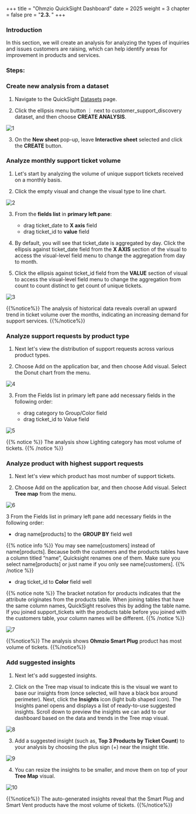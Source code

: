 +++
title = "Ohmzio QuickSight Dashboard"
date = 2025
weight = 3
chapter = false
pre = "<b>2.3. </b>"
+++

### Introduction

In this section, we will create an analysis for analyzing the types of inquiries and issues customers are raising, which can help identify areas for improvement in products and services.

### Steps:

### Create new analysis from a dataset

1. Navigate to the QuickSight [Datasets](https://quicksight.aws.amazon.com/sn/console/signup)  page.

2. Click the ellipsis menu button ⋮ next to customer_support_discovery dataset, and then choose **CREATE ANALYSIS**.

![1](/images/2/2.3/1.png)

3. On the **New sheet** pop-up, leave **Interactive sheet** selected and click the **CREATE** button.

### Analyze monthly support ticket volume

1. Let's start by analyzing the volume of unique support tickets received on a monthly basis.

2. Click the empty visual and change the visual type to line chart.

![2](/images/2/2.3/2.png)

3. From the **fields list** in **primary left pane**:

   * drag ticket_date to **X axis** field
   * drag ticket_id to **value** field

4. By default, you will see that ticket_date is aggregated by day. Click the ellipsis against ticket_date field from the **X AXIS** section of the visual to access the visual-level field menu to change the aggregation from day to month.

5. Click the ellipsis against ticket_id field from the **VALUE** section of visual to access the visual-level field menu to change the aggregation from count to count distinct to get count of unique tickets.

![3](/images/2/2.3/3.gif)

{{%notice%}}
The analysis of historical data reveals overall an upward trend in ticket volume over the months, indicating an increasing demand for support services.
{{%/notice%}}

### Analyze support requests by product type

1. Next let's view the distribution of support requests across various product types.

2. Choose Add on the application bar, and then choose Add visual. Select the Donut chart from the menu.

![4](/images/2/2.3/4.png)

3. From the Fields list in primary left pane add necessary fields in the following order:

   * drag category to Group/Color field
   * drag ticket_id to Value field

![5](/images/2/2.3/5.gif)

{{% notice %}}
The analysis show Lighting category has most volume of tickets.
{{% /notice %}}
### Analyze product with highest support requests

1. Next let's view which product has most number of support tickets.

2. Choose Add on the application bar, and then choose Add visual. Select **Tree map** from the menu.

![6](/images/2/2.3/6.png)

3 From the Fields list in primary left pane add necessary fields in the following order:

   * drag name[products] to the **GROUP BY** field well

{{% notice info %}}
You may see name[customers] instead of name[products]. Because both the customers and the products tables have a column titled “name”, Quicksight renames one of them. Make sure you select name[products] or just name if you only see name[customers].
{{% /notice %}}

   * drag ticket_id to **Color** field well

{{% notice note %}}
The bracket notation for products indicates that the attribute originates from the products table. When joining tables that have the same column names, QuickSight resolves this by adding the table name. If you joined support_tickets with the products table before you joined with the customers table, your column names will be different.
{{% /notice %}}

![7](/images/2/2.3/7.gif)

{{%notice%}}
The analysis shows **Ohmzio Smart Plug** product has most volume of tickets.
{{%/notice%}}

### Add suggested insights

1. Next let's add suggested insights.

2. Click on the Tree map visual to indicate this is the visual we want to base our insights from (once selected, will have a black box around perimeter). Next, click the **Insights** icon (light bulb shaped icon). The Insights panel opens and displays a list of ready-to-use suggested insights. Scroll down to preview the insights we can add to our dashboard based on the data and trends in the Tree map visual.

![8](/images/2/2.3/8.png)

3. Add a suggested insight (such as, **Top 3 Products by Ticket Count**) to your analysis by choosing the plus sign (+) near the insight title.

![9](/images/2/2.3/9.png)

4. You can resize the insights to be smaller, and move them on top of your **Tree Map** visual.

![10](/images/2/2.3/10.gif)

{{%notice%}}
The auto-generated insights reveal that the Smart Plug and Smart Vent products have the most volume of tickets.
{{%/notice%}}
